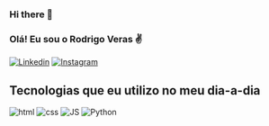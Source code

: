 ### Hi there 👋

### Olá! Eu sou o Rodrigo Veras ✌️

[![Linkedin](https://img.shields.io/badge/LinkedIn-0077B5?style=for-the-badge&logo=linkedin&logoColor=white)](https://www.linkedin.com/in/rodrigo-reis-veras-85ab5723b/) 
[![Instagram](https://img.shields.io/badge/Instagram-E4405F?style=for-the-badge&logo=instagram&logoColor=white)](https://www.instagram.com/rody_veras/)

## Tecnologias que eu utilizo no meu dia-a-dia
![html](https://img.shields.io/badge/HTML5-E34F26?style=for-the-badge&logo=html5&logoColor=white)
![css](https://img.shields.io/badge/CSS3-1572B6?style=for-the-badge&logo=css3&logoColor=white)
![JS](https://img.shields.io/badge/JavaScript-F7DF1E?style=for-the-badge&logo=javascript&logoColor=black)
![Python](https://img.shields.io/badge/Python-14354C?style=for-the-badge&logo=python&logoColor=white)
